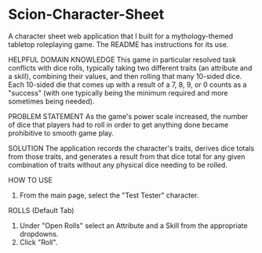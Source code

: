 # Scion-Character-Sheet
A character sheet web application that I built for a mythology-themed tabletop roleplaying game.  The README has instructions for its use.

HELPFUL DOMAIN KNOWLEDGE
This game in particular resolved task conflicts with dice rolls, typically taking two different traits (an attribute and a skill), combining their values, and then rolling that many 10-sided dice.  Each 10-sided die that comes up with a result of a 7, 8, 9, or 0 counts as a "success" (with one typically being the minimum required and more sometimes being needed). 

PROBLEM STATEMENT
As the game's power scale increased, the number of dice that players had to roll in order to get anything done became prohibitive to smooth game play.  

SOLUTION
The application records the character's traits, derives dice totals from those traits, and generates a result from that dice total for any given combination of traits without any physical dice needing to be rolled. 

HOW TO USE
1. From the main page, select the "Test Tester" character. 

ROLLS (Default Tab)
1. Under "Open Rolls" select an Attribute and a Skill from the appropriate dropdowns.  
2. Click "Roll".
